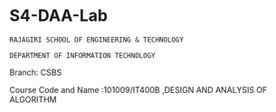 # S4-DAA-Lab
  	RAJAGIRI SCHOOL OF ENGINEERING & TECHNOLOGY

  	DEPARTMENT OF INFORMATION TECHNOLOGY

Branch: CSBS

Course Code and Name :101009/IT400B ,DESIGN AND ANALYSIS OF ALGORITHM


